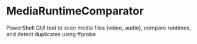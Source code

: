 # MediaRuntimeComparator
PowerShell GUI tool to scan media files (video, audio), compare runtimes, and detect duplicates using ffprobe
